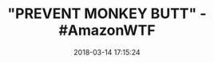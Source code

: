 ---
title: '"PREVENT MONKEY BUTT" - #AmazonWTF'
name: 'Anti-Monkey Butt Powder, 6 Ounce'
date: '2018-03-14 17:15:24'
buy_now: >-
  https://www.amazon.com/Anti-Monkey-Butt-Powder-6-Ounce/dp/B016ZYIC8Q?psc=1&SubscriptionId=AKIAIA5RBQIWQVTCUEUQ&tag=coldcutdeals-20&linkCode=xm2&camp=2025&creative=165953&creativeASIN=B016ZYIC8Q
description_markdown: |+
  Anti-Monkey Butt Powder, 6 Ounce

    - Specially formulated for guys

    - Anti-friction powder with calamine

    - Sweat absorber and friction fighter

    - Helps keep your dry and comfortable

    - Indoors or outdoors, work or play, or on occasion when you sit on your butt all day - don't let your buns get red. Use Anti-Monkey Butt instead.

tweet_id_str: '973970866408185856'
price: $7.99
you_save: ''
asin: B016ZYIC8Q
image: 'https://images-na.ssl-images-amazon.com/images/I/51NlaAPWapL.jpg'

---